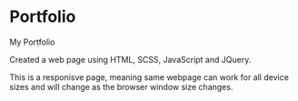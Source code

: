 # Portfolio
My Portfolio

Created a web page using HTML, SCSS, JavaScript and JQuery.

This is a responisve page, meaning same webpage can work for all device sizes and will change as the browser window size changes.
